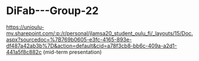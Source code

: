 # DiFab---Group-22
https://unioulu-my.sharepoint.com/:p:/r/personal/jlamsa20_student_oulu_fi/_layouts/15/Doc.aspx?sourcedoc=%7B769b0605-e3fc-4165-893e-df487a42ab3b%7D&action=default&cid=a78f3cb8-bb6c-409a-a2d1-441a5f8c882c (mid-term presentation)
